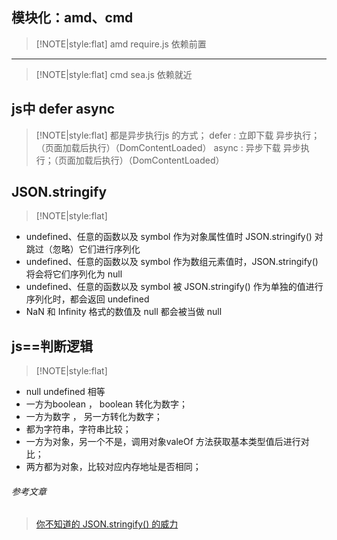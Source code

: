
## 模块化：amd、cmd
> [!NOTE|style:flat]
> amd require.js  依赖前置

---

> [!NOTE|style:flat]
> cmd sea.js    依赖就近

## js中 defer async

> [!NOTE|style:flat]
> 都是异步执行js 的方式； 
> defer : 立即下载 异步执行；（页面加载后执行）（DomContentLoaded）
> async : 异步下载 异步执行；（页面加载后执行）（DomContentLoaded）

## JSON.stringify

> [!NOTE|style:flat]
- undefined、任意的函数以及 symbol 作为对象属性值时 JSON.stringify() 对跳过（忽略）它们进行序列化
- undefined、任意的函数以及 symbol 作为数组元素值时，JSON.stringify() 将会将它们序列化为 null
- undefined、任意的函数以及 symbol 被 JSON.stringify() 作为单独的值进行序列化时，都会返回 undefined
- NaN 和 Infinity 格式的数值及 null 都会被当做 null

## js==判断逻辑

> [!NOTE|style:flat]
- null undefined 相等
- 一方为boolean ， boolean 转化为数字；
- 一方为数字 ， 另一方转化为数字；
- 都为字符串，字符串比较；
- 一方为对象，另一个不是，调用对象valeOf 方法获取基本类型值后进行对比；
- 两方都为对象，比较对应内存地址是否相同；




###### 参考文章
>[你不知道的 JSON.stringify() 的威力](https://segmentfault.com/a/1190000021230185)
